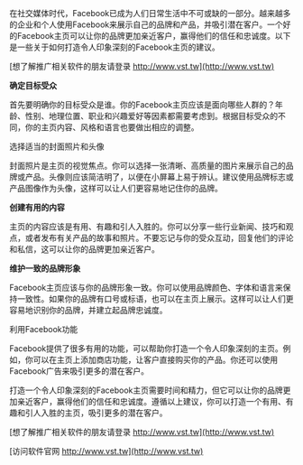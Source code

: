 在社交媒体时代，Facebook已成为人们日常生活中不可或缺的一部分。越来越多的企业和个人使用Facebook来展示自己的品牌和产品，并吸引潜在客户。一个好的Facebook主页可以让你的品牌更加亲近客户，赢得他们的信任和忠诚度。以下是一些关于如何打造令人印象深刻的Facebook主页的建议。

[想了解推广相关软件的朋友请登录 http://www.vst.tw](http://www.vst.tw)

**确定目标受众**

首先要明确你的目标受众是谁。你的Facebook主页应该是面向哪些人群的？年龄、性别、地理位置、职业和兴趣爱好等因素都需要考虑到。根据目标受众的不同，你的主页内容、风格和语言也要做出相应的调整。

选择适当的封面照片和头像

封面照片是主页的视觉焦点。你可以选择一张清晰、高质量的图片来展示自己的品牌或产品。头像则应该简洁明了，以便在小屏幕上易于辨认。建议使用品牌标志或产品图像作为头像，这样可以让人们更容易地记住你的品牌。

**创建有用的内容**

主页的内容应该是有用、有趣和引人入胜的。你可以分享一些行业新闻、技巧和观点，或者发布有关产品的故事和照片。不要忘记与你的受众互动，回复他们的评论和私信，这可以让你的品牌更加亲近客户。

**维护一致的品牌形象**

Facebook主页应该与你的品牌形象一致。你可以使用品牌颜色、字体和语言来保持一致性。如果你的品牌有口号或标语，也可以在主页上展示。这样可以让人们更容易地识别你的品牌，并建立起品牌忠诚度。

利用Facebook功能

Facebook提供了很多有用的功能，可以帮助你打造一个令人印象深刻的主页。例如，你可以在主页上添加商店功能，让客户直接购买你的产品。你还可以使用Facebook广告来吸引更多的潜在客户。

打造一个令人印象深刻的Facebook主页需要时间和精力，但它可以让你的品牌更加亲近客户，赢得他们的信任和忠诚度。遵循以上建议，你可以打造一个有用、有趣和引人入胜的主页，吸引更多的潜在客户。

[想了解推广相关软件的朋友请登录 http://www.vst.tw](http://www.vst.tw)


[访问软件官网 http://www.vst.tw](http://www.vst.tw)
